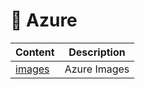 # 📕 Azure

| Content      | Description        |
| ------------ |------------------|
| [images](./images) | Azure Images |